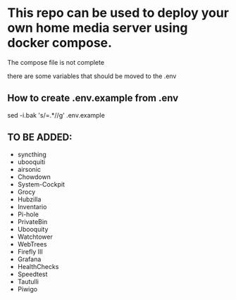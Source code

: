 # This repo can be used to deploy your own home media server using docker compose.


The compose file is not complete


there are some variables that should be moved to the .env 



## How to create .env.example from .env


sed -i.bak 's/\=.*//g' .env.example




## TO BE ADDED:
* syncthing
* ubooquiti
* airsonic
* Chowdown
* System-Cockpit
* Grocy
* Hubzilla
* Inventario
* Pi-hole
* PrivateBin
* Ubooquity
* Watchtower
* WebTrees
* Firefly III
* Grafana
* HealthChecks
* Speedtest
* Tautulli
* Piwigo